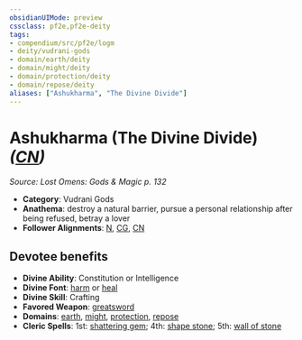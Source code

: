```yaml
---
obsidianUIMode: preview
cssclass: pf2e,pf2e-deity
tags:
- compendium/src/pf2e/logm
- deity/vudrani-gods
- domain/earth/deity
- domain/might/deity
- domain/protection/deity
- domain/repose/deity
aliases: ["Ashukharma", "The Divine Divide"]
---
```

# Ashukharma (The Divine Divide) *([CN](../../../rules/traits/chaotic-neutral-b1.md))*  
*Source: Lost Omens: Gods & Magic p. 132*  

- **Category**: Vudrani Gods
- **Anathema**: destroy a natural barrier, pursue a personal relationship after being refused, betray a lover
- **Follower Alignments**: [N](../../../rules/traits/neutral-b1.md), [CG](../../../rules/traits/chaotic-good-b1.md), [CN](../../../rules/traits/chaotic-neutral-b1.md)

## Devotee benefits

- **Divine Ability**: Constitution or Intelligence
- **Divine Font**: [harm](../../spells/harm.md) or [heal](../../spells/heal.md)
- **Divine Skill**: Crafting
- **Favored Weapon**: [greatsword](../../equipment/items/greatsword.md)
- **Domains**: [earth](../domains.md#Earth), [might](../domains.md#Might), [protection](../domains.md#Protection), [repose](../domains.md#Repose)
- **Cleric Spells**: 1st: [shattering gem](../../spells/shattering-gem-logm.md); 4th: [shape stone](../../spells/shape-stone.md); 5th: [wall of stone](../../spells/wall-of-stone.md)